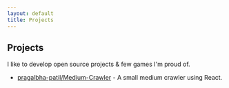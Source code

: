 ```yaml
---
layout: default
title: Projects
---
```


## Projects

I like to develop open source projects & few games I'm proud of.

* [pragalbha-patil/Medium-Crawler](https://github.com/pragalbha-patil/medium-crawler) - A small medium crawler using React.